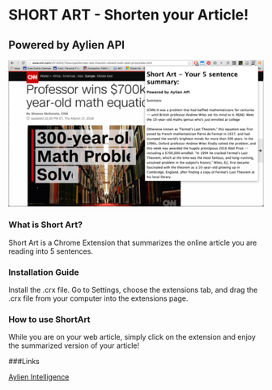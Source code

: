 SHORT ART - Shorten your Article!
=======
Powered by Aylien API
-------

![](shortart.png?raw=true)

### What is Short Art?

Short Art is a Chrome Extension that summarizes the online article you are reading into 5 sentences.


### Installation Guide

Install the .crx file. Go to Settings, choose the extensions tab, and drag the .crx file from your computer into the extensions page.

### How to use ShortArt

While you are on your web article, simply click on the extension and enjoy the summarized version of your article!

###Links

[Aylien Intelligence](http://aylien.com/)